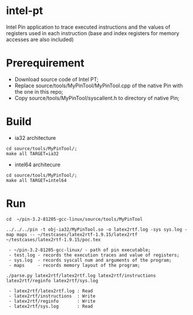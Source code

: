 # intel-pt

Intel Pin application to trace executed instructions and the values of registers used in each instruction (base and index registers for memory accesses are also included)

# Prerequirement

- Download source code of Intel PT;
- Replace source/tools/MyPinTool/MyPinTool.cpp of the native Pin with the one in this repo;
- Copy source/tools/MyPinTool/syscallent.h to directory of native Pin;

# Build

- ia32 architecture

```
cd source/tools/MyPinTool/;
make all TARGET=ia32
```

- intel64 architecure

```
cd source/tools/MyPinTool/;
make all TARGET=intel64
```

# Run

```
cd  ~/pin-3.2-81205-gcc-linux/source/tools/MyPinTool

../../../pin -t obj-ia32/MyPinTool.so -o latex2rtf.log -sys sys.log -map maps -- ~/testcases/latex2rtf-1.9.15/latex2rtf ~/testcases/latex2rtf-1.9.15/poc.tex

 - ~/pin-3.2-81205-gcc-linux/ - path of pin executable;
 - test.log - records the execution traces and value of registers;
 - sys.log  - records syscall num and arguments of the program;
 - maps     - records memory layout of the program;
```

```
./parse.py latex2rtf/latex2rtf.log latex2rtf/instructions latex2rtf/reginfo latex2rtf/sys.log

 - latex2rtf/latex2rtf.log : Read
 - latex2rtf/instructions  : Write
 - latex2rtf/reginfo       : Write
 - latex2rtf/sys.log       : Read
```
